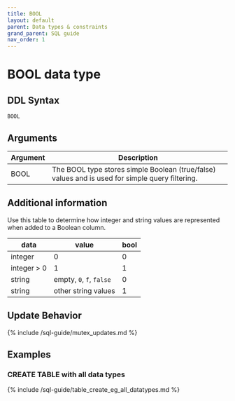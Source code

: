 ```yaml
---
title: BOOL
layout: default
parent: Data types & constraints
grand_parent: SQL guide
nav_order: 1
---
```


# BOOL data type

## DDL Syntax

```
BOOL
```

## Arguments

| Argument | Description |
|---|---|
| BOOL | The BOOL type stores simple Boolean (true/false) values and is used for simple query filtering. |

## Additional information

Use this table to determine how integer and string values are represented when added to a Boolean column.

| data | value | bool |
|---|---|---|
| integer | 0 | 0 |
| integer > 0 | 1 | 1 |
| string | empty, `0`, `f`, `false` | 0 |
| string | other string values | 1 |

## Update Behavior

{% include /sql-guide/mutex_updates.md %}

## Examples

### CREATE TABLE with all data types

{% include /sql-guide/table_create_eg_all_datatypes.md %}

